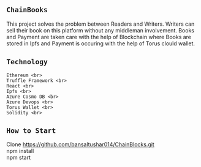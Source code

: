 

## `ChainBooks`

This project solves the problem between Readers and Writers. Writers can sell their book on this platform without any middleman involvement. Books and Payment are taken care with the help of Blockchain where Books are stored in Ipfs and Payment is occuring with the help of Torus clould wallet.

## `Technology`

    Ethereum <br>
    Truffle Framework <br>
    React <br>
    Ipfs <br>
    Azure Cosmo DB <br>
    Azure Devops <br>
    Torus Wallet <br>
    Solidity <br>


## `How to Start`

Clone https://github.com/bansaltushar014/ChainBlocks.git <br>
npm install <br>
npm start <br>
